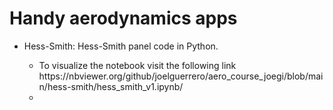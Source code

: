 # Handy aerodynamics apps

<ul>
  <li>Hess-Smith: Hess-Smith panel code in Python. </li>
    <ul>
      <li>To visualize the notebook visit the following link https://nbviewer.org/github/joelguerrero/aero_course_joegi/blob/main/hess-smith/hess_smith_v1.ipynb/ <li>
    </ul>
</ul>
